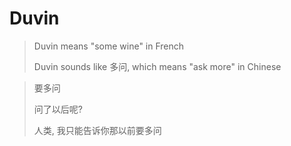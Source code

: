 # Duvin

> Duvin means "some wine" in French
>
> Duvin sounds like 多问, which means "ask more" in Chinese

> 要多问
>
> 问了以后呢?
>
> 人类, 我只能告诉你那以前要多问
